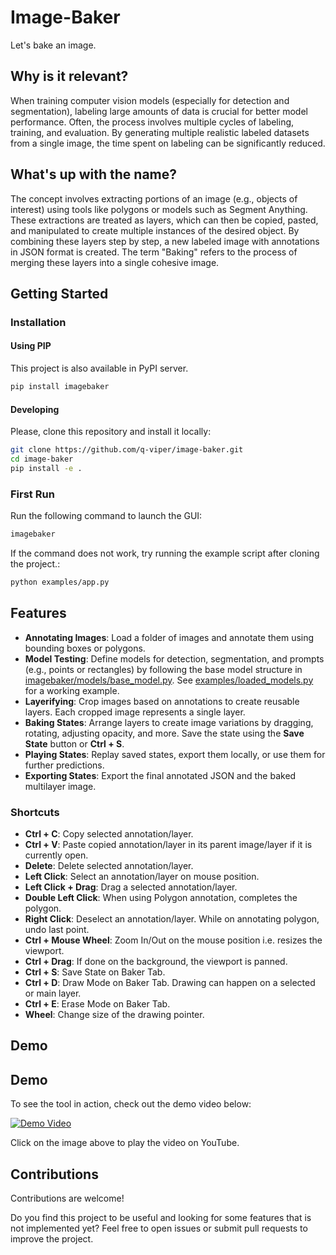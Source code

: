 # Image-Baker

Let's bake an image.

## Why is it relevant?

When training computer vision models (especially for detection and segmentation), labeling large amounts of data is crucial for better model performance. Often, the process involves multiple cycles of labeling, training, and evaluation. By generating multiple realistic labeled datasets from a single image, the time spent on labeling can be significantly reduced.

## What's up with the name?

The concept involves extracting portions of an image (e.g., objects of interest) using tools like polygons or models such as Segment Anything. These extractions are treated as layers, which can then be copied, pasted, and manipulated to create multiple instances of the desired object. By combining these layers step by step, a new labeled image with annotations in JSON format is created. The term "Baking" refers to the process of merging these layers into a single cohesive image.

## Getting Started

### Installation

#### Using PIP
This project is also available in PyPI server.

```bash
pip install imagebaker
```

#### Developing
Please, clone this repository and install it locally:

```bash
git clone https://github.com/q-viper/image-baker.git 
cd image-baker
pip install -e .
```

### First Run

Run the following command to launch the GUI:

```bash
imagebaker
```

If the command does not work, try running the example script after cloning the project.:

```bash
python examples/app.py
```

## Features

- **Annotating Images**: Load a folder of images and annotate them using bounding boxes or polygons.
- **Model Testing**: Define models for detection, segmentation, and prompts (e.g., points or rectangles) by following the base model structure in [imagebaker/models/base_model.py](imagebaker/models/base_model.py). See [examples/loaded_models.py](examples/loaded_models.py) for a working example.
- **Layerifying**: Crop images based on annotations to create reusable layers. Each cropped image represents a single layer.
- **Baking States**: Arrange layers to create image variations by dragging, rotating, adjusting opacity, and more. Save the state using the **Save State** button or **Ctrl + S**.
- **Playing States**: Replay saved states, export them locally, or use them for further predictions.
- **Exporting States**: Export the final annotated JSON and the baked multilayer image.

### Shortcuts
* **Ctrl + C**: Copy selected annotation/layer.
* **Ctrl + V**: Paste copied annotation/layer in its parent image/layer if it is currently open.
* **Delete**: Delete selected annotation/layer.
* **Left Click**: Select an annotation/layer on mouse position.
* **Left Click + Drag**: Drag a selected annotation/layer.
* **Double Left Click**: When using Polygon annotation, completes the polygon.
* **Right Click**: Deselect an annotation/layer. While on annotating polygon, undo last point.
* **Ctrl + Mouse Wheel**: Zoom In/Out on the mouse position i.e. resizes the viewport.
* **Ctrl + Drag**: If done on the background, the viewport is panned.
* **Ctrl + S**: Save State on Baker Tab.
* **Ctrl + D**: Draw Mode on Baker Tab. Drawing can happen on a selected or main layer.
* **Ctrl + E**: Erase Mode on Baker Tab.
* **Wheel**: Change size of the drawing pointer.


## Demo

## Demo

To see the tool in action, check out the demo video below:

[![Demo Video](https://img.youtube.com/vi/WckMT0r-2Lc/0.jpg)](https://youtu.be/WckMT0r-2Lc)

Click on the image above to play the video on YouTube.


## Contributions

Contributions are welcome! 

Do you find this project to be useful and looking for some features that is not implemented yet? Feel free to open issues or submit pull requests to improve the project.
